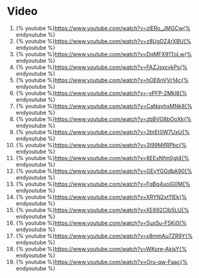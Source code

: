# Video

1. {% youtube %}https://www.youtube.com/watch?v=zlERo_JMGCw{% endyoutube %}
2. {% youtube %}https://www.youtube.com/watch?v=z8UgDZ4rXBU{% endyoutube %}
3. {% youtube %}https://www.youtube.com/watch?v=DqMFX91ToLw{% endyoutube %}
4. {% youtube %}https://www.youtube.com/watch?v=FAZJsxcykPs{% endyoutube %}
5. {% youtube %}https://www.youtube.com/watch?v=hOE6nVVr14c{% endyoutube %}
6. {% youtube %}https://www.youtube.com/watch?v=-vPFP-2Mkl8{% endyoutube %}
7. {% youtube %}https://www.youtube.com/watch?v=CaNqyhxMNk8{% endyoutube %}
8. {% youtube %}https://www.youtube.com/watch?v=zbBVG8bOoXk{% endyoutube %}
9. {% youtube %}https://www.youtube.com/watch?v=2btEt0W7UxU{% endyoutube %}
10. {% youtube %}https://www.youtube.com/watch?v=3I99MjfRPbc{% endyoutube %}
11. {% youtube %}https://www.youtube.com/watch?v=8EExNfm0gt4{% endyoutube %}
12. {% youtube %}https://www.youtube.com/watch?v=GEyYGGdbA90{% endyoutube %}
13. {% youtube %}https://www.youtube.com/watch?v=FqBq4uoiG0M{% endyoutube %}
14. {% youtube %}https://www.youtube.com/watch?v=XRYN2xt11Ek{% endyoutube %}
15. {% youtube %}https://www.youtube.com/watch?v=XE692Clb5LU{% endyoutube %}
16. {% youtube %}https://www.youtube.com/watch?v=5uxSu-F5Kj0{% endyoutube %}
17. {% youtube %}https://www.youtube.com/watch?v=x8mmAu7ZR9Y{% endyoutube %}
18. {% youtube %}https://www.youtube.com/watch?v=WKore-AkisY{% endyoutube %}
19. {% youtube %}https://www.youtube.com/watch?v=Oru-qw-Faac{% endyoutube %}